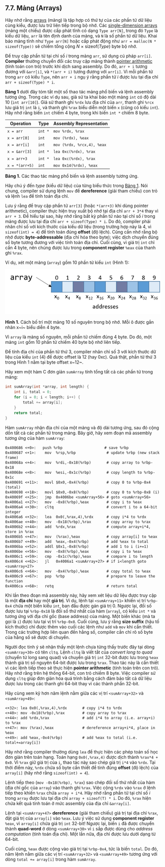 
## 7.7. Mảng (Arrays)

Hãy nhớ rằng [arrays](../C1-C_intro/arrays_strings.html#_introduction_to_arrays) (mảng) là tập hợp có thứ tự của các phần tử dữ liệu cùng kiểu, được lưu trữ liên tiếp trong bộ nhớ. Các [single-dimension arrays](../C2-C_depth/arrays.html#_single_dimensional_arrays) (mảng một chiều) được cấp phát tĩnh có dạng `Type arr[N]`, trong đó `Type` là kiểu dữ liệu, `arr` là tên định danh của mảng, và `N` là số phần tử dữ liệu. Khai báo mảng tĩnh như `Type arr[N]` hoặc cấp phát động như `arr = malloc(N * sizeof(Type))` sẽ chiếm tổng cộng *N* × sizeof(*Type*) byte bộ nhớ.

Để truy cập phần tử tại chỉ số *i* trong mảng `arr`, sử dụng cú pháp `arr[i]`. **Compiler** thường chuyển đổi các truy cập mảng thành [pointer arithmetic](../C2-C_depth/pointers.html#_pointer_variables) (tính toán con trỏ) trước khi dịch sang assembly. Do đó, `arr + i` tương đương với `&arr[i]`, và `*(arr + i)` tương đương với `arr[i]`. Vì mỗi phần tử trong `arr` có kiểu `Type`, nên `arr + i` ngụ ý rằng phần tử *i* được lưu tại địa chỉ `arr + sizeof(Type) * i`.

**Bảng 1** dưới đây tóm tắt một số thao tác mảng phổ biến và lệnh assembly tương ứng. Trong các ví dụ sau, giả sử ta khai báo một mảng `int` có độ dài 10 (`int arr[10]`). Giả sử thanh ghi `%rdx` lưu địa chỉ của `arr`, thanh ghi `%rcx` lưu giá trị `int` là `i`, và thanh ghi `%rax` biểu diễn một biến `x` (cũng có kiểu `int`). Hãy nhớ rằng biến `int` chiếm 4 byte, trong khi biến `int *` chiếm 8 byte.

| Operation       | Type     | Assembly Representation         |
|-----------------|----------|---------------------------------|
| `x = arr`       | `int *`  | `mov %rdx, %rax`                |
| `x = arr[0]`    | `int`    | `mov (%rdx), %eax`              |
| `x = arr[i]`    | `int`    | `mov (%rdx, %rcx,4), %eax`      |
| `x = &arr[3]`   | `int *`  | `lea 0xc(%rdx), %rax`           |
| `x = arr+3`     | `int *`  | `lea 0xc(%rdx), %rax`           |
| `x = *(arr+5)`  | `int`    | `mov 0x14(%rdx), %eax`          |

**Bảng 1.** Các thao tác mảng phổ biến và lệnh assembly tương ứng.

Hãy chú ý đến *type* (kiểu dữ liệu) của từng biểu thức trong [Bảng 1](#ArrayOps). Nói chung, compiler sử dụng lệnh `mov` để **dereference** (giải tham chiếu) con trỏ và lệnh `lea` để tính toán địa chỉ.

Lưu ý rằng để truy cập phần tử `arr[3]` (hoặc `*(arr+3)` khi dùng pointer arithmetic), compiler thực hiện truy xuất bộ nhớ tại địa chỉ `arr + 3*4` thay vì `arr + 3`. Để hiểu tại sao, hãy nhớ rằng bất kỳ phần tử nào tại chỉ số *i* trong mảng được lưu tại địa chỉ `arr + sizeof(Type) * i`. Do đó, compiler phải nhân chỉ số với kích thước của kiểu dữ liệu (trong trường hợp này là 4, vì `sizeof(int) = 4`) để tính toán đúng **offset** (độ lệch). Cũng cần nhớ rằng bộ nhớ được **byte-addressable** (địa chỉ hóa theo byte); việc dịch chuyển đúng số byte tương đương với việc tính toán địa chỉ. Cuối cùng, vì giá trị `int` chỉ cần 4 byte, nên chúng được lưu trong **component register** `%eax` của thanh ghi `%rax`.

Ví dụ, xét một mảng (`array`) gồm 10 phần tử kiểu `int` (Hình 1):

![Each integer in the array requires four bytes.](_images/arrayFig.png)

**Hình 1.** Cách bố trí một mảng 10 số nguyên trong bộ nhớ. Mỗi ô được gắn nhãn x~i~ biểu diễn 4 byte.

Vì `array` là mảng số nguyên, mỗi phần tử chiếm đúng 4 byte. Do đó, một mảng `int` gồm 10 phần tử chiếm 40 byte bộ nhớ liên tiếp.

Để tính địa chỉ của phần tử thứ 3, compiler nhân chỉ số 3 với kích thước dữ liệu của kiểu `int` (4) để được offset là 12 (hay 0xc). Quả thật, phần tử thứ 3 trong Hình 1 nằm tại byte offset x~12~.

Hãy xem một hàm C đơn giản `sumArray` tính tổng tất cả các phần tử trong mảng:

```c
int sumArray(int *array, int length) {
    int i, total = 0;
    for (i = 0; i < length; i++) {
        total += array[i];
    }
    return total;
}
```

Hàm `sumArray` nhận địa chỉ của một mảng và độ dài tương ứng, sau đó cộng dồn tất cả các phần tử trong mảng. Bây giờ, hãy xem đoạn mã assembly tương ứng của hàm `sumArray`:

```
0x400686 <+0>:   push %rbp                   # save %rbp
0x400687 <+1>:    mov  %rsp,%rbp              # update %rbp (new stack frame)
0x40068a <+4>:    mov  %rdi,-0x18(%rbp)       # copy array to %rbp-0x18
0x40068e <+8>:    mov  %esi,-0x1c(%rbp)       # copy length to %rbp-0x1c
0x400691 <+11>:   movl $0x0,-0x4(%rbp)        # copy 0 to %rbp-0x4 (total)
0x400698 <+18>:   movl $0x0,-0x8(%rbp)        # copy 0 to %rbp-0x8 (i)
0x40069f <+25>:   jmp  0x4006be <sumArray+56> # goto <sumArray+56>
0x4006a1 <+27>:   mov  -0x8(%rbp),%eax        # copy i to %eax
0x4006a4 <+30>:   cltq                        # convert i to a 64-bit integer
0x4006a6 <+32>:   lea  0x0(,%rax,4),%rdx      # copy i*4 to %rdx
0x4006ae <+40>:   mov  -0x18(%rbp),%rax       # copy array to %rax
0x4006b2 <+44>:   add  %rdx,%rax              # compute array+i*4, store in %rax
0x4006b5 <+47>:   mov  (%rax),%eax            # copy array[i] to %eax
0x4006b7 <+49>:   add  %eax,-0x4(%rbp)        # add %eax to total
0x4006ba <+52>:   addl $0x1,-0x8(%rbp)        # add 1 to i (i+=1)
0x4006be <+56>:   mov  -0x8(%rbp),%eax        # copy i to %eax
0x4006c1 <+59>:   cmp  -0x1c(%rbp),%eax       # compare i to length
0x4006c4 <+62>:   jl   0x4006a1 <sumArray+27> # if i<length goto <sumArray+27>
0x4006c6 <+64>:   mov  -0x4(%rbp),%eax        # copy total to %eax
0x4006c9 <+67>:   pop  %rbp                   # prepare to leave the function
0x4006ca <+68>:   retq                        # return total
```


Khi lần theo đoạn mã assembly này, hãy xem xét liệu dữ liệu được truy cập là một **địa chỉ** hay một **giá trị**. Ví dụ, lệnh tại `<sumArray+11>` khiến vị trí `%rbp-0x4` chứa một biến kiểu `int`, ban đầu được gán giá trị 0. Ngược lại, đối số được lưu tại `%rbp-0x18` là đối số thứ nhất của hàm (`array`), có kiểu `int *` và tương ứng với địa chỉ gốc (base address) của mảng. Một biến khác (mà ta gọi là `i`) được lưu tại vị trí `%rbp-0x8`. Cuối cùng, lưu ý rằng **size suffix** (hậu tố kích thước) chỉ được thêm vào cuối các lệnh như `add` và `mov` khi cần thiết. Trong các trường hợp liên quan đến hằng số, compiler cần chỉ rõ số byte của hằng số sẽ được di chuyển.

Người đọc tinh ý sẽ nhận thấy một lệnh chưa từng thấy trước đây tại dòng `<sumArray+30>` có tên `cltq`. Lệnh `cltq` là viết tắt của *convert long to quad* (chuyển từ long sang quad) và chuyển giá trị `int` 32-bit được lưu trong `%eax` thành giá trị số nguyên 64-bit được lưu trong `%rax`. Thao tác này là cần thiết vì các lệnh tiếp theo sẽ thực hiện **pointer arithmetic** (tính toán trên con trỏ). Hãy nhớ rằng trên hệ thống 64-bit, con trỏ chiếm 8 byte. Việc compiler sử dụng `cltq` giúp đơn giản hóa quá trình bằng cách đảm bảo tất cả dữ liệu được lưu trong các thanh ghi 64-bit thay vì các thành phần 32-bit.

Hãy cùng xem kỹ hơn năm lệnh nằm giữa các vị trí `<sumArray+32>` và `<sumArray+49>`:

```
<+32>: lea 0x0(,%rax,4),%rdx       # copy i*4 to %rdx
<+40>: mov -0x18(%rbp),%rax        # copy array to %rax
<+44>: add %rdx,%rax               # add i*4 to array (i.e. array+i) to %rax
<+47>: mov (%rax),%eax             # dereference array+i*4, place in %eax
<+49>: add %eax,-0x4(%rbp)         # add %eax to total (i.e. total+=array[i])
```

Hãy nhớ rằng compiler thường dùng `lea` để thực hiện các phép toán số học đơn giản trên toán hạng. Toán hạng `0x0(,%rax,4)` được dịch thành `%rax*4 + 0x0`. Vì `%rax` giữ giá trị của `i`, thao tác này sao chép giá trị `i*4` vào `%rdx`. Tại thời điểm này, `%rdx` chứa số byte cần thiết để tính đúng **offset** (độ lệch) của `array[i]` (hãy nhớ rằng `sizeof(int) = 4`).

Lệnh tiếp theo (`mov -0x18(%rbp), %rax`) sao chép đối số thứ nhất của hàm (địa chỉ gốc của `array`) vào thanh ghi `%rax`. Việc cộng `%rdx` vào `%rax` ở lệnh tiếp theo khiến `%rax` chứa `array + i*4`. Hãy nhớ rằng phần tử tại chỉ số *i* trong `array` được lưu tại địa chỉ `array + sizeof(T) * i`. Do đó, `%rax` hiện chứa kết quả tính toán ở mức assembly của địa chỉ `&array[i]`.

Lệnh tại `<sumArray+47>` **dereference** (giải tham chiếu) giá trị tại địa chỉ `%rax`, đặt giá trị của `array[i]` vào `%eax`. Lưu ý việc sử dụng **component register** `%eax`, vì `array[i]` chứa giá trị `int` 32-bit! Ngược lại, biến `i` đã được chuyển thành **quad-word** ở dòng `<sumArray+30>` vì `i` sắp được dùng cho *address computation* (tính toán địa chỉ). Một lần nữa, địa chỉ được lưu dưới dạng từ 64-bit.

Cuối cùng, `%eax` được cộng vào giá trị tại `%rbp-0x4`, tức là biến `total`. Do đó, năm lệnh nằm giữa các vị trí `<sumArray+32>` và `<sumArray+49>` tương ứng với dòng `total += array[i]` trong hàm `sumArray`.

